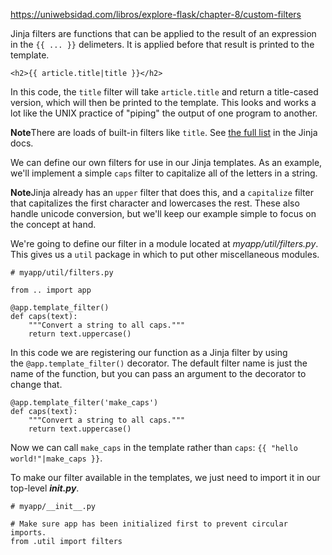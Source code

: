 https://uniwebsidad.com/libros/explore-flask/chapter-8/custom-filters

Jinja filters are functions that can be applied to the result of an expression in the `{{ ... }}` delimeters. It is applied before that result is printed to the template.

```
<h2>{{ article.title|title }}</h2>
```

In this code, the `title` filter will take `article.title` and return a title-cased version, which will then be printed to the template. This looks and works a lot like the UNIX practice of "piping" the output of one program to another.

**Note**There are loads of built-in filters like `title`. See [the full list](http://jinja.pocoo.org/docs/templates/#builtin-filters) in the Jinja docs.

We can define our own filters for use in our Jinja templates. As an example, we'll implement a simple `caps` filter to capitalize all of the letters in a string.

**Note**Jinja already has an `upper` filter that does this, and a `capitalize` filter that capitalizes the first character and lowercases the rest. These also handle unicode conversion, but we'll keep our example simple to focus on the concept at hand.

We're going to define our filter in a module located at _myapp/util/filters.py_. This gives us a `util` package in which to put other miscellaneous modules.

```
# myapp/util/filters.py

from .. import app

@app.template_filter()
def caps(text):
    """Convert a string to all caps."""
    return text.uppercase()
```

In this code we are registering our function as a Jinja filter by using the `@app.template_filter()` decorator. The default filter name is just the name of the function, but you can pass an argument to the decorator to change that.

```
@app.template_filter('make_caps')
def caps(text):
    """Convert a string to all caps."""
    return text.uppercase()
```
Now we can call `make_caps` in the template rather than `caps`: `{{ "hello world!"|make_caps }}`.

To make our filter available in the templates, we just need to import it in our top-level _**init.py**_.

```
# myapp/__init__.py

# Make sure app has been initialized first to prevent circular imports.
from .util import filters
```